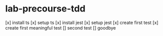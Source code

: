 # lab-precourse-tdd

[x] install ts
[x] setup ts
[x] install jest
[x] setup jest
[x] create first test
[x] create first meaningful test
[] second test
[] goodbye
